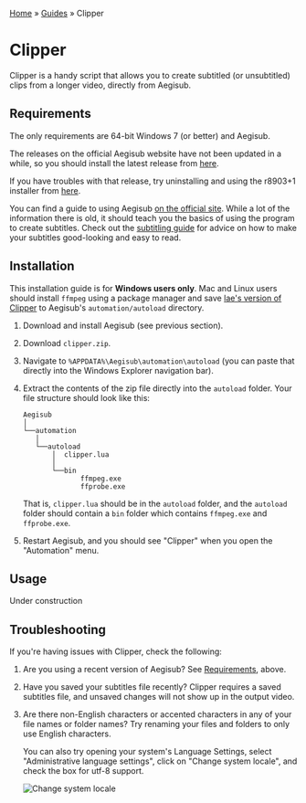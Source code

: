 [Home](../index.md) » [Guides](index.md) » Clipper

# Clipper

Clipper is a handy script that allows you to create subtitled (or unsubtitled) clips from a longer video,
directly from Aegisub.

## Requirements

The only requirements are 64-bit Windows 7 (or better) and Aegisub.

The releases on the official Aegisub website have not been updated in a while,
so you should install the latest release from [here](http://plorkyeran.com/aegisub/).

If you have troubles with that release, try uninstalling and using the
r8903+1 installer from [here](https://www.goodjobmedia.com/fansubbing/).

You can find a guide to using Aegisub [on the official site](http://docs.aegisub.org/3.2/Main_Page/).
While a lot of the information there is old, it should teach you the
basics of using the program to create subtitles.
Check out the [subtitling guide](subtitling.md) for advice on how to make your subtitles
good-looking and easy to read.

## Installation

This installation guide is for **Windows users only**.
Mac and Linux users should install `ffmpeg` using a package manager and save
[lae's version of Clipper](https://github.com/idolactivities/scripts/blob/master/aegisub/clipper.lua)
to Aegisub's `automation/autoload` directory.

1. Download and install Aegisub (see previous section).
2. Download `clipper.zip`.
3. Navigate to `%APPDATA%\Aegisub\automation\autoload` (you can paste that directly into the Windows Explorer navigation bar).
4. Extract the contents of the zip file directly into the `autoload` folder. Your file structure should look like this:  

    ```
    Aegisub
    │
    └──automation
       │
       └──autoload
           │  clipper.lua
           │
           └──bin
                  ffmpeg.exe
                  ffprobe.exe
    ```

    That is, `clipper.lua` should be in the `autoload` folder, and the `autoload` folder should contain a `bin` folder which contains `ffmpeg.exe` and `ffprobe.exe`.
5. Restart Aegisub, and you should see "Clipper" when you open the "Automation" menu.

## Usage

Under construction

## Troubleshooting

If you're having issues with Clipper, check the following:

1. Are you using a recent version of Aegisub? See [Requirements](#requirements), above.
2. Have you saved your subtitles file recently? Clipper requires a saved subtitles file,
and unsaved changes will not show up in the output video.
3. Are there non-English characters or accented characters in any of your file names
or folder names? Try renaming your files and folders to only use English characters.

   You can also try opening your system's Language Settings, select "Administrative
   language settings", click on "Change system locale", and check the box for utf-8
   support.

   ![Change system locale](/scripts/assets/img/guides_clipper_locale_settings.png)